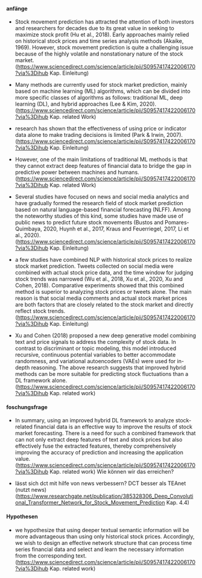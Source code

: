 #### anfänge
- Stock movement prediction has attracted the attention of both investors and researchers for decades due to its great value in seeking to maximize stock profit (Hu et al., 2018). Early approaches mainly relied on historical stock prices and time series analysis methods (Akaike, 1969). However, stock movement prediction is quite a challenging issue because of the highly volatile and nonstationary nature of the stock market.
(https://www.sciencedirect.com/science/article/pii/S0957417422006170?via%3Dihub Kap. Einleitung)

- Many methods are currently used for stock market prediction, mainly based on machine learning (ML) algorithms, which can be divided into more specific classes of algorithms as follows: traditional ML, deep learning (DL), and hybrid approaches (Lee & Kim, 2020).
(https://www.sciencedirect.com/science/article/pii/S0957417422006170?via%3Dihub Kap. related Work)

- research has shown that the effectiveness of using price or indicator data alone to make trading decisions is limited (Park & Irwin, 2007).
(https://www.sciencedirect.com/science/article/pii/S0957417422006170?via%3Dihub Kap. Einleitung)

- However, one of the main limitations of traditional ML methods is that they cannot extract deep features of financial data to bridge the gap in predictive power between machines and humans.
 (https://www.sciencedirect.com/science/article/pii/S0957417422006170?via%3Dihub Kap. related Work)

- Several studies have focused on news and social media analytics and have gradually formed the research field of stock market prediction based on natural language-based financial forecasting (NLFF). Among the noteworthy studies of this kind, some studies have made use of public news to predict future stock movements (Bustos and Pomares-Quimbaya, 2020, Huynh et al., 2017, Kraus and Feuerriegel, 2017, Li et al., 2020).
(https://www.sciencedirect.com/science/article/pii/S0957417422006170?via%3Dihub Kap. Einleitung)

- a few studies have combined NLP with historical stock prices to realize stock market prediction. Tweets collected on social media were combined with actual stock price data, and the time window for judging stock trends was narrowed (Wu et al., 2018, Xu et al., 2020, Xu and Cohen, 2018). Comparative experiments showed that this combined method is superior to analyzing stock prices or tweets alone. The main reason is that social media comments and actual stock market prices are both factors that are closely related to the stock market and directly reflect stock trends. 
(https://www.sciencedirect.com/science/article/pii/S0957417422006170?via%3Dihub Kap. Einleitung)

- Xu and Cohen (2018) proposed a new deep generative model combining text and price signals to address the complexity of stock data. In contrast to discriminant or topic modeling, this model introduced recursive, continuous potential variables to better accommodate randomness, and variational autoencoders (VAEs) were used for in-depth reasoning. The above research suggests that improved hybrid methods can be more suitable for predicting stock fluctuations than a DL framework alone.
(https://www.sciencedirect.com/science/article/pii/S0957417422006170?via%3Dihub Kap. related work)

#### foschungsfrage
- In summary, using an improved hybrid DL framework to analyze stock-related financial data is an effective way to improve the results of stock market forecasting. There is a need for such a combined framework that can not only extract deep features of text and stock prices but also effectively fuse the extracted features, thereby comprehensively improving the accuracy of prediction and increasing the application value.
(https://www.sciencedirect.com/science/article/pii/S0957417422006170?via%3Dihub Kap. related work) 
Wie können wir das erreichen?

- lässt sich dct mit hilfe von news verbessern?
 DCT besser als TEAnet (nutzt news)
 (https://www.researchgate.net/publication/385328306_Deep_Convolutional_Transformer_Network_for_Stock_Movement_Prediction Kap. 4.4)

#### Hypothesen
- we hypothesize that using deeper textual semantic information will be more advantageous than using only historical stock prices. Accordingly, we wish to design an effective network structure that can process time series financial data and select and learn the necessary information from the corresponding text.
(https://www.sciencedirect.com/science/article/pii/S0957417422006170?via%3Dihub Kap. related work) 